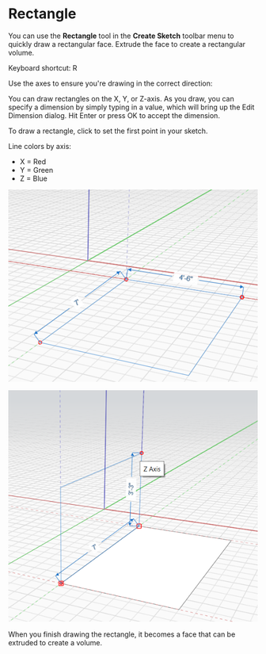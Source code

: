 # Rectangle

You can use the **Rectangle** tool in the **Create Sketch** toolbar menu to quickly draw a rectangular face. Extrude the face to create a rectangular volume.

Keyboard shortcut: R

Use the axes to ensure you're drawing in the correct direction:

You can draw rectangles on the X, Y, or Z-axis. As you draw, you can specify a dimension by simply typing in a value, which will bring up the Edit Dimension dialog. Hit Enter or press OK to accept the dimension.

To draw a rectangle, click to set the first point in your sketch. 

Line colors by axis:

* X = Red
* Y = Green
* Z = Blue

![](../.gitbook/assets/rectangle1.png)

![](../.gitbook/assets/rectangle2.png)

When you finish drawing the rectangle, it becomes a face that can be extruded to create a volume.


